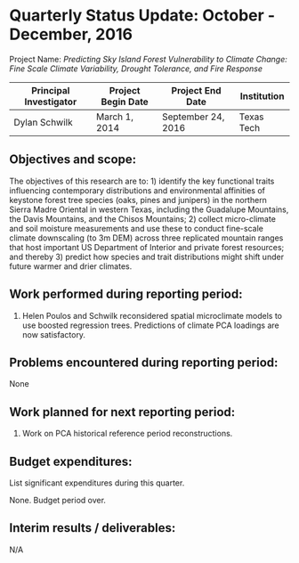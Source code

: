 Quarterly Status Update:  October - December, 2016
====================================================

Project Name:  *Predicting Sky Island Forest Vulnerability to Climate Change: Fine Scale Climate Variability, Drought Tolerance, and Fire Response*

| Principal Investigator  | Project Begin Date | Project End Date   | Institution |
| ----------------------- | ------------------ | ------------------ | ----------- |
| Dylan Schwilk           | March 1, 2014      | September 24, 2016 | Texas Tech  |

## Objectives and scope: ##

The objectives of this research are to: 1) identify the key functional traits influencing contemporary distributions and environmental affinities of keystone forest tree species (oaks, pines and junipers) in the northern Sierra Madre Oriental in western Texas, including the Guadalupe Mountains, the Davis Mountains, and the Chisos Mountains; 2) collect micro-climate and soil moisture measurements and use these to conduct fine-scale climate downscaling (to 3m DEM) across three replicated mountain ranges that host important US Department of Interior and private forest resources; and thereby 3) predict how species and trait distributions might shift under future warmer and drier climates.

## Work performed during reporting period: ##

1. Helen Poulos and Schwilk reconsidered spatial microclimate models to use
   boosted regression trees. Predictions of climate PCA loadings are now
   satisfactory.


## Problems encountered during reporting period: ##

None

## Work planned for next reporting period: ##

1. Work on PCA historical reference period reconstructions.
 
## Budget expenditures: ##


List significant expenditures during this quarter.

None. Budget period over.

## Interim results / deliverables: ##

N/A

